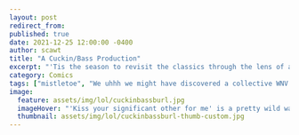 ```yaml
---
layout: post
redirect_from: 
published: true
date: 2021-12-25 12:00:00 -0400
author: scawt
title: "A Cuckin/Bass Production"
excerpt: "'Tis the season to revisit the classics through the lens of a really fucked up adult who loves to ruin stuff! Happy Holidays!"
category: Comics
tags: ["mistletoe", "We uhhh we might have discovered a collective WNV kink here", "Rankin Bass more like spankin ass am I right (I am)", "you slushy dipshit", "MY WIFE", "The Scoundrel Burl Ives", "someone stop him or he'll cuck again", "fuck you, Burl (my wife already did)", "Burl Ives", "climate change", "it's my climate and I'll change it if I want to", "fair use parody...I'm pretty sure", "cucks", "Cucked on High", "Merry Christmas", "Happy Holidays", "Santa", "Blunt Force Holiday Spirit"]  
image:
  feature: assets/img/lol/cuckinbassburl.jpg
  imageHover: "'Kiss your significant other for me' is a pretty wild way to wish someone a Merry Christmas in my opinion. It’s pretty aggressive is the thing. It must have played different back in the day, or else they’re taking a very progressive stance on polyamory. Not impossible I guess; it was the 60s after all."
  thumbnail: assets/img/lol/cuckinbassburl-thumb-custom.jpg
---
```

